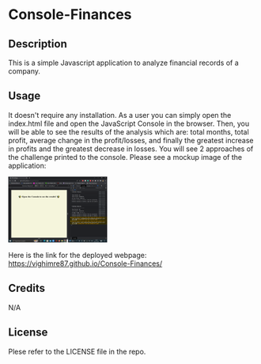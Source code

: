 # Console-Finances

## Description
This is a simple Javascript application to analyze financial records of a company.

## Usage
It doesn't require any installation. As a user you can simply open the index.html file and open the JavaScript Console in the browser. Then, you will be able to see the results of the analysis which are: total months, total profit, average change in the profit/losses, and finally the greatest increase in profits and the greatest decrease in losses. You will see 2 approaches of the challenge printed to the console.
Please see a mockup image of the application:

<img src="images/mockup-image.png" alt="A mockup image of the application" style="width:200px;"/>

Here is the link for the deployed webpage: https://vighimre87.github.io/Console-Finances/

## Credits
N/A

## License
Plese refer to the LICENSE file in the repo.